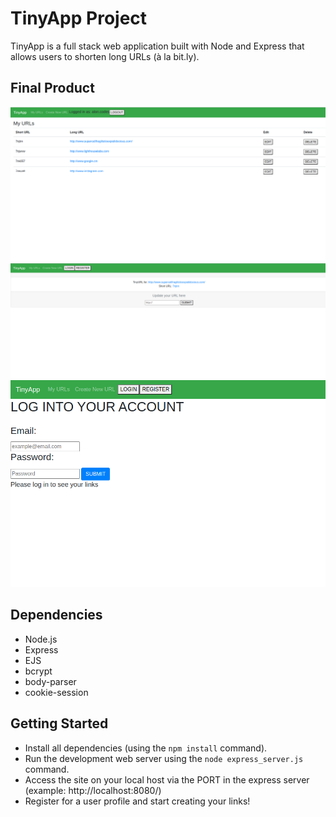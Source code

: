 # TinyApp Project

TinyApp is a full stack web application built with Node and Express that allows users to shorten long URLs (à la bit.ly).

## Final Product

!["Screenshot of the URLs page"](https://github.com/RodoMark/tinyapp/blob/main/docs/LinksPage.png?raw=true)
!["screenshot of the EDIT page"](https://github.com/RodoMark/tinyapp/blob/main/docs/EditPage.png?raw=true)
!["screenshot of the LOGIN page"](https://github.com/RodoMark/tinyapp/blob/main/docs/LoginPage.png?raw=true)

## Dependencies

- Node.js
- Express
- EJS
- bcrypt
- body-parser
- cookie-session

## Getting Started

- Install all dependencies (using the `npm install` command).
- Run the development web server using the `node express_server.js` command.
- Access the site on your local host via the PORT in the express server (example: http://localhost:8080/)
- Register for a user profile and start creating your links!
